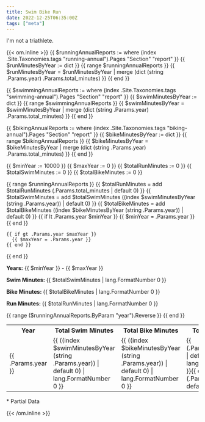 ```yaml
---
title: Swim Bike Run
date: 2022-12-25T06:35:00Z
tags: ["meta"]
---
```


I'm not a triathlete. 

{{< om.inline >}}
  {{ $runningAnnualReports := where (index .Site.Taxonomies.tags "running-annual").Pages "Section" "report" }}
  {{ $runMinutesByYear := dict }}
  {{ range $runningAnnualReports }}
    {{ $runMinutesByYear = $runMinutesByYear | merge (dict (string .Params.year) .Params.total_minutes) }}
  {{ end }}

  {{ $swimmingAnnualReports := where (index .Site.Taxonomies.tags "swimming-annual").Pages "Section" "report" }}
  {{ $swimMinutesByYear := dict }}
  {{ range $swimmingAnnualReports }}
    {{ $swimMinutesByYear = $swimMinutesByYear | merge (dict (string .Params.year) .Params.total_minutes) }}
  {{ end }}

  {{ $bikingAnnualReports := where (index .Site.Taxonomies.tags "biking-annual").Pages "Section" "report" }}
  {{ $bikeMinutesByYear := dict }}
  {{ range $bikingAnnualReports }}
    {{ $bikeMinutesByYear = $bikeMinutesByYear | merge (dict (string .Params.year) .Params.total_minutes) }}
  {{ end }}

  {{ $minYear := 10000 }}
  {{ $maxYear := 0 }}
  {{ $totalRunMinutes := 0 }}
  {{ $totalSwimMinutes := 0 }}
  {{ $totalBikeMinutes := 0 }}

  {{ range $runningAnnualReports }}
    {{ $totalRunMinutes = add $totalRunMinutes (.Params.total_minutes | default 0) }}
    {{ $totalSwimMinutes = add $totalSwimMinutes ((index $swimMinutesByYear (string .Params.year)) | default 0) }}
    {{ $totalBikeMinutes = add $totalBikeMinutes ((index $bikeMinutesByYear (string .Params.year)) | default 0) }}
    {{ if lt .Params.year $minYear }}
      {{ $minYear = .Params.year }}
    {{ end }}

    {{ if gt .Params.year $maxYear }}
      {{ $maxYear = .Params.year }}
    {{ end }}
  {{ end }}

  <p><strong>Years:</strong> {{ $minYear }} - {{ $maxYear }}</p>
  <p><strong>Swim Minutes: </strong>{{ $totalSwimMinutes | lang.FormatNumber 0 }}</p>
  <p><strong>Bike Minutes: </strong>{{ $totalBikeMinutes | lang.FormatNumber 0 }}</p>
  <p><strong>Run Minutes: </strong>{{ $totalRunMinutes | lang.FormatNumber 0 }}</p>
  <table>
    <tr>
      <th>Year</th>
      <th>Total Swim Minutes</th>
      <th>Total Bike Minutes</th>
      <th>Total Run Minutes</th>
    </tr>
  {{ range ($runningAnnualReports.ByParam "year").Reverse }}
    <tr>
      <td>{{ .Params.year }}</td>
      <td>{{ ((index $swimMinutesByYear (string .Params.year)) | default 0) | lang.FormatNumber 0 }}</td>
      <td>{{ ((index $bikeMinutesByYear (string .Params.year)) | default 0) | lang.FormatNumber 0 }}</td>
      <td>{{ (.Params.total_minutes | default 0) | lang.FormatNumber 0 }}{{ cond (.Params.partial_data | default false) "*" "" }}</td>
    </tr>
  {{ end }}
  </table>

  <p>* Partial Data</p>
{{< /om.inline >}}
